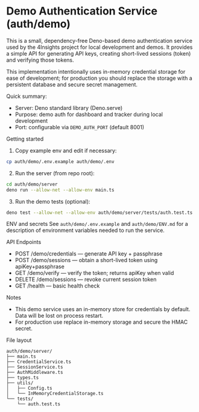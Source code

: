 # Demo Authentication Service (auth/demo)

This is a small, dependency-free Deno-based demo authentication service used by
the 4Insights project for local development and demos. It provides a simple API
for generating API keys, creating short-lived sessions (token) and verifying
those tokens.

This implementation intentionally uses in-memory credential storage for ease of
development; for production you should replace the storage with a persistent
database and secure secret management.

Quick summary:

- Server: Deno standard library (Deno.serve)
- Purpose: demo auth for dashboard and tracker during local development
- Port: configurable via `DEMO_AUTH_PORT` (default 8001)

Getting started

1. Copy example env and edit if necessary:

```bash
cp auth/demo/.env.example auth/demo/.env
```

2. Run the server (from repo root):

```bash
cd auth/demo/server
deno run --allow-net --allow-env main.ts
```

3. Run the demo tests (optional):

```bash
deno test --allow-net --allow-env auth/demo/server/tests/auth.test.ts
```

ENV and secrets See `auth/demo/.env.example` and `auth/demo/ENV.md` for a
description of environment variables needed to run the service.

API Endpoints

- POST /demo/credentials — generate API key + passphrase
- POST /demo/sessions — obtain a short-lived token using apiKey+passphrase
- GET /demo/verify — verify the token; returns apiKey when valid
- DELETE /demo/sessions — revoke current session token
- GET /health — basic health check

Notes

- This demo service uses an in-memory store for credentials by default. Data
  will be lost on process restart.
- For production use replace in-memory storage and secure the HMAC secret.

File layout

```
auth/demo/server/
├── main.ts
├── CredentialService.ts
├── SessionService.ts
├── AuthMiddleware.ts
├── types.ts
├── utils/
│   ├── Config.ts
│   └── InMemoryCredentialStorage.ts
└── tests/
    └── auth.test.ts
```
